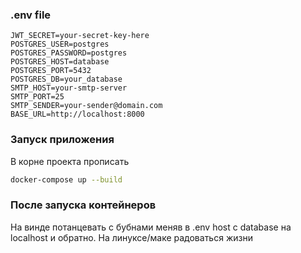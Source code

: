 ### .env file
```.env
JWT_SECRET=your-secret-key-here
POSTGRES_USER=postgres
POSTGRES_PASSWORD=postgres
POSTGRES_HOST=database
POSTGRES_PORT=5432
POSTGRES_DB=your_database
SMTP_HOST=your-smtp-server
SMTP_PORT=25
SMTP_SENDER=your-sender@domain.com
BASE_URL=http://localhost:8000
```

### Запуск приложения
В корне проекта прописать
```sh
docker-compose up --build
```

### После запуска контейнеров
На винде потанцевать с бубнами меняв в .env host с database на localhost и обратно.
На линуксе/маке радоваться жизни
